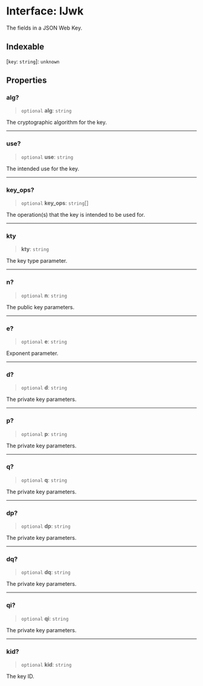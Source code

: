 # Interface: IJwk

The fields in a JSON Web Key.

## Indexable

 \[`key`: `string`\]: `unknown`

## Properties

### alg?

> `optional` **alg**: `string`

The cryptographic algorithm for the key.

***

### use?

> `optional` **use**: `string`

The intended use for the key.

***

### key\_ops?

> `optional` **key\_ops**: `string`[]

The operation(s) that the key is intended to be used for.

***

### kty

> **kty**: `string`

The key type parameter.

***

### n?

> `optional` **n**: `string`

The public key parameters.

***

### e?

> `optional` **e**: `string`

Exponent parameter.

***

### d?

> `optional` **d**: `string`

The private key parameters.

***

### p?

> `optional` **p**: `string`

The private key parameters.

***

### q?

> `optional` **q**: `string`

The private key parameters.

***

### dp?

> `optional` **dp**: `string`

The private key parameters.

***

### dq?

> `optional` **dq**: `string`

The private key parameters.

***

### qi?

> `optional` **qi**: `string`

The private key parameters.

***

### kid?

> `optional` **kid**: `string`

The key ID.
